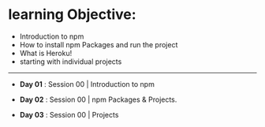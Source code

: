# learning Objective:
- Introduction to npm
- How to install npm Packages and run the project
- What is Heroku!
- starting with individual projects

<hr/>

- **Day 01** : Session 00 | Introduction to npm

- **Day 02** : Session 00 | npm Packages & Projects.

- **Day 03** : Session 00 | Projects
